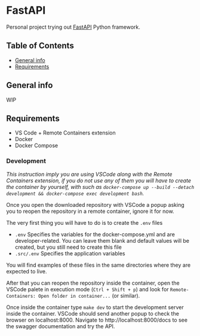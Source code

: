 <!-- omit in toc -->
# FastAPI

Personal project trying out [FastAPI](https://fastapi.tiangolo.com) Python framework.

<!-- omit in toc -->
## Table of Contents

- [General info](#general-info)
- [Requirements](#requirements)

## General info
WIP

## Requirements
- VS Code + Remote Containers extension
- Docker
- Docker Compose

### Development

_This instruction imply you are using VSCode along with the Remote Containers extension, if you do not use any of them you will have to create the container by yourself, with such as `docker-compose up --build --detach development && docker-compose exec development bash`._

Once you open the downloaded repository with VSCode a popup asking you to reopen the repository in a remote container, ignore it for now.

The very first thing you will have to do is to create the `.env` files
- `.env` Specifies the variables for the docker-compose.yml and are developer-related. You can leave them blank and default values will be created, but you still need to create this file
- `.src/.env` Specifies the application variables

You will find examples of these files in the same directories where they are expected to live.

After that you can reopen the repository inside the container, open the VSCode palete in execution mode (`Ctrl + Shift + p`) and look for `Remote-Containers: Open folder in container...` (or similar).

Once inside the container type `make dev` to start the development server inside the container. VSCode should send another popup to check the browser on localhost:8000. Navigate to http://localhost:8000/docs to see the swagger documentation and try the API.
